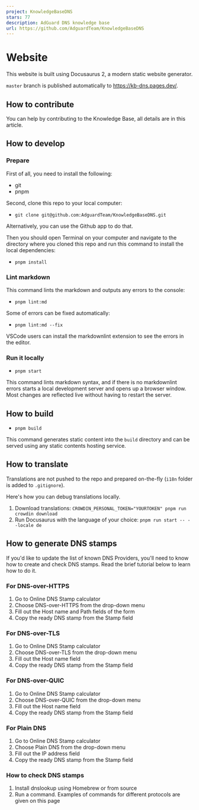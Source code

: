 ```yaml
---
project: KnowledgeBaseDNS
stars: 77
description: AdGuard DNS knowledge base
url: https://github.com/AdguardTeam/KnowledgeBaseDNS
---
```


Website
=======

This website is built using Docusaurus 2, a modern static website generator.

`master` branch is published automatically to https://kb-dns.pages.dev/.

How to contribute
-----------------

You can help by contributing to the Knowledge Base, all details are in this article.

How to develop
--------------

### Prepare

First of all, you need to install the following:

-   git
-   pnpm

Second, clone this repo to your local computer:

-   `git clone git@github.com:AdguardTeam/KnowledgeBaseDNS.git`

Alternatively, you can use the Github app to do that.

Then you should open Terminal on your computer and navigate to the directory where you cloned this repo and run this command to install the local dependencies:

-   `pnpm install`

### Lint markdown

This command lints the markdown and outputs any errors to the console:

-   `pnpm lint:md`

Some of errors can be fixed automatically:

-   `pnpm lint:md --fix`

VSCode users can install the markdownlint extension to see the errors in the editor.

### Run it locally

-   `pnpm start`

This command lints markdown syntax, and if there is no markdownlint errors starts a local development server and opens up a browser window. Most changes are reflected live without having to restart the server.

How to build
------------

-   `pnpm build`

This command generates static content into the `build` directory and can be served using any static contents hosting service.

How to translate
----------------

Translations are not pushed to the repo and prepared on-the-fly (`i18n` folder is added to `.gitignore`).

Here's how you can debug translations locally.

1.  Download translations: `CROWDIN_PERSONAL_TOKEN="YOURTOKEN" pnpm run crowdin download`
2.  Run Docusaurus with the language of your choice: `pnpm run start -- --locale de`

How to generate DNS stamps
--------------------------

If you'd like to update the list of known DNS Providers, you'll need to know how to create and check DNS stamps. Read the brief tutorial below to learn how to do it.

### For DNS-over-HTTPS

1.  Go to Online DNS Stamp calculator
2.  Choose DNS-over-HTTPS from the drop-down menu
3.  Fill out the Host name and Path fields of the form
4.  Copy the ready DNS stamp from the Stamp field

### For DNS-over-TLS

1.  Go to Online DNS Stamp calculator
2.  Choose DNS-over-TLS from the drop-down menu
3.  Fill out the Host name field
4.  Copy the ready DNS stamp from the Stamp field

### For DNS-over-QUIC

1.  Go to Online DNS Stamp calculator
2.  Choose DNS-over-QUIC from the drop-down menu
3.  Fill out the Host name field
4.  Copy the ready DNS stamp from the Stamp field

### For Plain DNS

1.  Go to Online DNS Stamp calculator
2.  Choose Plain DNS from the drop-down menu
3.  Fill out the IP address field
4.  Copy the ready DNS stamp from the Stamp field

### How to check DNS stamps

1.  Install dnslookup using Homebrew or from source
2.  Run a command. Examples of commands for different protocols are given on this page
